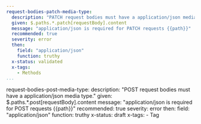 ```yaml
--- 
request-bodies-patch-media-type: 
  description: "PATCH request bodies must have a application/json media type."
  given: $.paths.*.patch[requestBody].content
  message: "application/json is required for PATCH requests {{path}}"
  recommended: true
  severity: error
  then: 
    field: "application/json"
    function: truthy
  x-status: validated
  x-tags:
    - Methods  
...
```

request-bodies-post-media-type: 
  description: "POST request bodies must have a application/json media type."
  given: $.paths.*.post[requestBody].content
  message: "application/json is required for POST requests {{path}}"
  recommended: true
  severity: error
  then: 
    field: "application/json"
    function: truthy
  x-status: draft
  x-tags:
    - Tag 